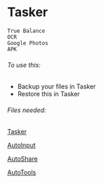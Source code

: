 # Tasker
```
True Balance
OCR
Google Photos
APK
```
###### To use this:

* Backup your files in Tasker
* Restore this in Tasker

###### Files needed:

[Tasker](https://play.google.com/store/apps/details?id=net.dinglisch.android.taskerm)

[AutoInput](https://play.google.com/store/apps/details?id=com.joaomgcd.autoinput)

[AutoShare](https://play.google.com/store/apps/details?id=com.joaomgcd.autoshare)

[AutoTools](https://play.google.com/store/apps/details?id=com.joaomgcd.autotools)
